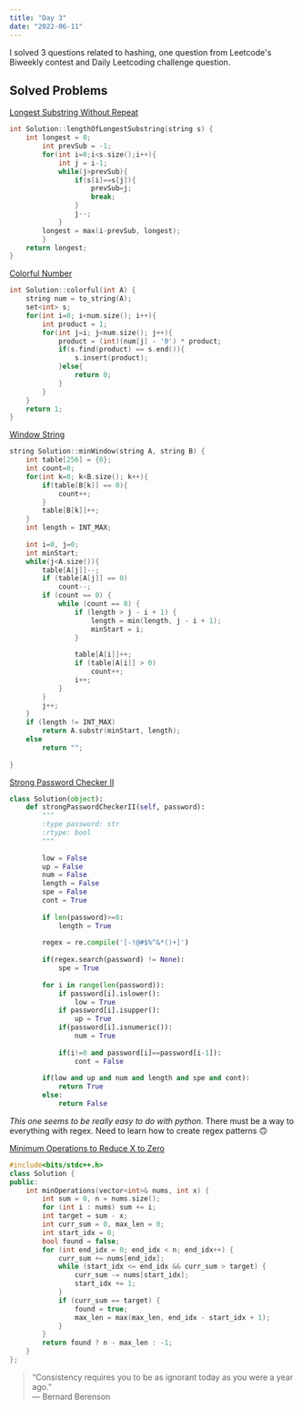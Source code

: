 ```yaml
---
title: "Day 3"
date: "2022-06-11"
---
```


I solved 3 questions related to hashing, one question from Leetcode's Biweekly contest and Daily Leetcoding challenge question.

## Solved Problems
[Longest Substring Without Repeat](https://www.interviewbit.com/problems/longest-substring-without-repeat/)

```cpp
int Solution::lengthOfLongestSubstring(string s) {
    int longest = 0;
        int prevSub = -1;
        for(int i=0;i<s.size();i++){
            int j = i-1;
            while(j>prevSub){
                if(s[i]==s[j]){
                    prevSub=j;
                    break;
                }
                j--;
            }
        longest = max(i-prevSub, longest);
        }
    return longest;
}
```

[Colorful Number](https://www.interviewbit.com/problems/colorful-number/)

```cpp
int Solution::colorful(int A) {
    string num = to_string(A);
    set<int> s;
    for(int i=0; i<num.size(); i++){
        int product = 1;
        for(int j=i; j<num.size(); j++){
            product = (int)(num[j] - '0') * product;
            if(s.find(product) == s.end()){
                s.insert(product);
            }else{
                return 0;
            }
        }
    }
    return 1;
}
```

[Window String](https://www.interviewbit.com/problems/window-string/)

```cpp
string Solution::minWindow(string A, string B) {
    int table[256] = {0};
    int count=0;
    for(int k=0; k<B.size(); k++){
        if(table[B[k]] == 0){
            count++;
        }
        table[B[k]]++;
    }
    int length = INT_MAX;
    
    int i=0, j=0;
    int minStart;
    while(j<A.size()){
        table[A[j]]--;
        if (table[A[j]] == 0)
            count--;
        if (count == 0) {
            while (count == 0) {
                if (length > j - i + 1) {
                    length = min(length, j - i + 1);
                    minStart = i;
                }
 
                table[A[i]]++;
                if (table[A[i]] > 0)
                    count++;
                i++;
            }
        }
        j++;
    }
    if (length != INT_MAX)
        return A.substr(minStart, length);
    else
        return "";
    
}
```

[Strong Password Checker II](https://leetcode.com/contest/biweekly-contest-80/problems/strong-password-checker-ii/)

```python
class Solution(object):
    def strongPasswordCheckerII(self, password):
        """
        :type password: str
        :rtype: bool
        """
        
        low = False
        up = False
        num = False
        length = False
        spe = False
        cont = True
        
        if len(password)>=8:
            length = True
            
        regex = re.compile('[-!@#$%^&*()+]')
        
        if(regex.search(password) != None):
            spe = True
            
        for i in range(len(password)):
            if password[i].islower():
                low = True
            if password[i].isupper():
                up = True
            if(password[i].isnumeric()):
                num = True
            
            if(i!=0 and password[i]==password[i-1]):
                cont = False
                
        if(low and up and num and length and spe and cont):
            return True
        else:
            return False
```

*This one seems to be really easy to do with python.* There must be a way to everything with regex. Need to learn how to create regex patterns 🙃

[Minimum Operations to Reduce X to Zero](https://leetcode.com/problems/minimum-operations-to-reduce-x-to-zero/)

```cpp
#include<bits/stdc++.h>
class Solution {
public:
    int minOperations(vector<int>& nums, int x) {
        int sum = 0, n = nums.size();
        for (int i : nums) sum += i;
        int target = sum - x;
        int curr_sum = 0, max_len = 0;
        int start_idx = 0;
        bool found = false;
        for (int end_idx = 0; end_idx < n; end_idx++) {
            curr_sum += nums[end_idx];
            while (start_idx <= end_idx && curr_sum > target) {
                curr_sum -= nums[start_idx];
                start_idx += 1;
            }
            if (curr_sum == target) {
                found = true;
                max_len = max(max_len, end_idx - start_idx + 1);
            }
        }
        return found ? n - max_len : -1;
    }
};
```

>“Consistency requires you to be as ignorant today as you were a year ago.”  
>― Bernard Berenson
